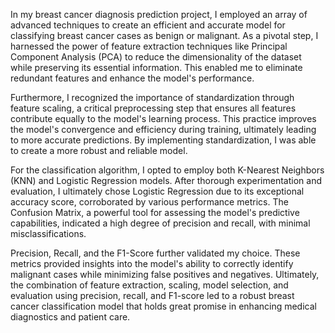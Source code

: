 In my breast cancer diagnosis prediction project, I employed an array of advanced techniques to create an efficient and accurate model for classifying breast cancer cases as benign or malignant. As a pivotal step, I harnessed the power of feature extraction techniques like Principal Component Analysis (PCA) to reduce the dimensionality of the dataset while preserving its essential information. This enabled me to eliminate redundant features and enhance the model's performance.

Furthermore, I recognized the importance of standardization through feature scaling, a critical preprocessing step that ensures all features contribute equally to the model's learning process. This practice improves the model's convergence and efficiency during training, ultimately leading to more accurate predictions. By implementing standardization, I was able to create a more robust and reliable model.

For the classification algorithm, I opted to employ both K-Nearest Neighbors (KNN) and Logistic Regression models. After thorough experimentation and evaluation, I ultimately chose Logistic Regression due to its exceptional accuracy score, corroborated by various performance metrics. The Confusion Matrix, a powerful tool for assessing the model's predictive capabilities, indicated a high degree of precision and recall, with minimal misclassifications.

Precision, Recall, and the F1-Score further validated my choice. These metrics provided insights into the model's ability to correctly identify malignant cases while minimizing false positives and negatives. Ultimately, the combination of feature extraction, scaling, model selection, and evaluation using precision, recall, and F1-score led to a robust breast cancer classification model that holds great promise in enhancing medical diagnostics and patient care.
